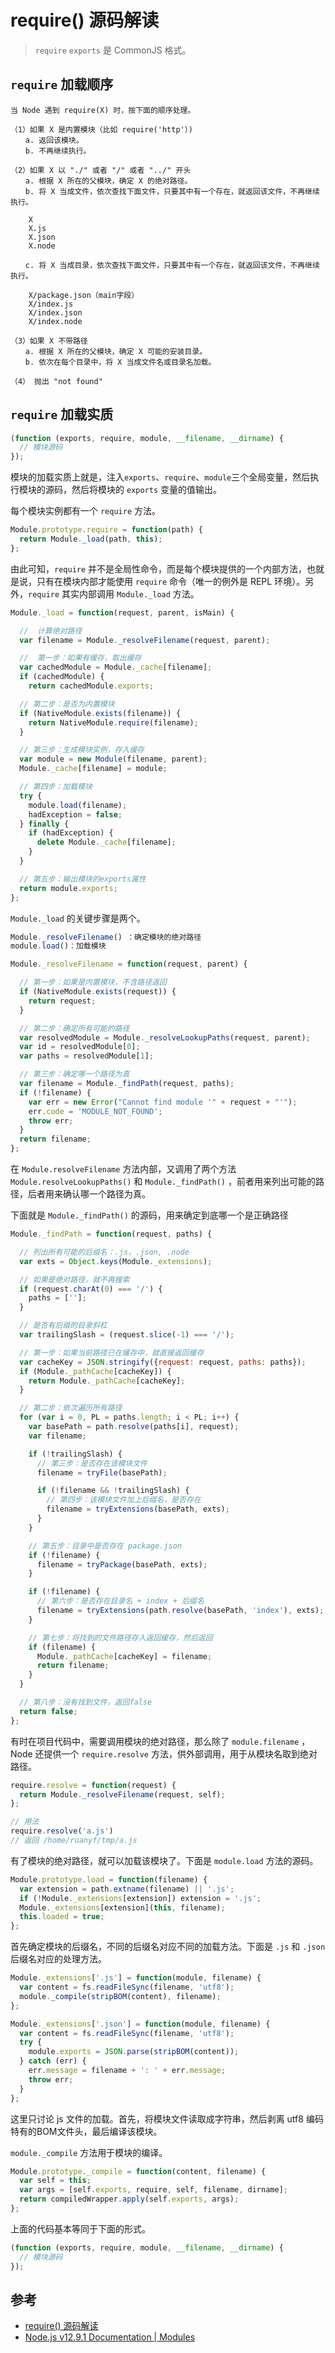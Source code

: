 # require() 源码解读

> `require` `exports` 是 CommonJS 格式。


## `require` 加载顺序
```
当 Node 遇到 require(X) 时，按下面的顺序处理。

（1）如果 X 是内置模块（比如 require('http'）) 
　　a. 返回该模块。 
　　b. 不再继续执行。

（2）如果 X 以 "./" 或者 "/" 或者 "../" 开头 
　　a. 根据 X 所在的父模块，确定 X 的绝对路径。 
　　b. 将 X 当成文件，依次查找下面文件，只要其中有一个存在，就返回该文件，不再继续执行。

    X
    X.js
    X.json
    X.node
    
　　c. 将 X 当成目录，依次查找下面文件，只要其中有一个存在，就返回该文件，不再继续执行。

    X/package.json（main字段）
    X/index.js
    X/index.json
    X/index.node
    
（3）如果 X 不带路径 
　　a. 根据 X 所在的父模块，确定 X 可能的安装目录。 
　　b. 依次在每个目录中，将 X 当成文件名或目录名加载。

（4） 抛出 "not found"
```

## `require` 加载实质
```js
(function (exports, require, module, __filename, __dirname) {
  // 模块源码
});
```

模块的加载实质上就是，注入`exports`、`require`、`module`三个全局变量，然后执行模块的源码，然后将模块的 `exports` 变量的值输出。

每个模块实例都有一个 `require` 方法。


```js
Module.prototype.require = function(path) {
  return Module._load(path, this);
};
```

由此可知，`require` 并不是全局性命令，而是每个模块提供的一个内部方法，也就是说，只有在模块内部才能使用 `require` 命令（唯一的例外是 REPL 环境）。另外，`require` 其实内部调用 `Module._load` 方法。

```js
Module._load = function(request, parent, isMain) {

  //  计算绝对路径
  var filename = Module._resolveFilename(request, parent);

  //  第一步：如果有缓存，取出缓存
  var cachedModule = Module._cache[filename];
  if (cachedModule) {
    return cachedModule.exports;

  // 第二步：是否为内置模块
  if (NativeModule.exists(filename)) {
    return NativeModule.require(filename);
  }

  // 第三步：生成模块实例，存入缓存
  var module = new Module(filename, parent);
  Module._cache[filename] = module;

  // 第四步：加载模块
  try {
    module.load(filename);
    hadException = false;
  } finally {
    if (hadException) {
      delete Module._cache[filename];
    }
  }

  // 第五步：输出模块的exports属性
  return module.exports;
};
```

`Module._load` 的关键步骤是两个。

```js
Module._resolveFilename() ：确定模块的绝对路径
module.load()：加载模块
```


```js
Module._resolveFilename = function(request, parent) {

  // 第一步：如果是内置模块，不含路径返回
  if (NativeModule.exists(request)) {
    return request;
  }

  // 第二步：确定所有可能的路径
  var resolvedModule = Module._resolveLookupPaths(request, parent);
  var id = resolvedModule[0];
  var paths = resolvedModule[1];

  // 第三步：确定哪一个路径为真
  var filename = Module._findPath(request, paths);
  if (!filename) {
    var err = new Error("Cannot find module '" + request + "'");
    err.code = 'MODULE_NOT_FOUND';
    throw err;
  }
  return filename;
};
```

在 `Module.resolveFilename` 方法内部，又调用了两个方法 `Module.resolveLookupPaths()` 和 `Module._findPath()` ，前者用来列出可能的路径，后者用来确认哪一个路径为真。

下面就是 `Module._findPath()` 的源码，用来确定到底哪一个是正确路径

```js
Module._findPath = function(request, paths) {

  // 列出所有可能的后缀名：.js，.json, .node
  var exts = Object.keys(Module._extensions);

  // 如果是绝对路径，就不再搜索
  if (request.charAt(0) === '/') {
    paths = [''];
  }

  // 是否有后缀的目录斜杠
  var trailingSlash = (request.slice(-1) === '/');

  // 第一步：如果当前路径已在缓存中，就直接返回缓存
  var cacheKey = JSON.stringify({request: request, paths: paths});
  if (Module._pathCache[cacheKey]) {
    return Module._pathCache[cacheKey];
  }

  // 第二步：依次遍历所有路径
  for (var i = 0, PL = paths.length; i < PL; i++) {
    var basePath = path.resolve(paths[i], request);
    var filename;

    if (!trailingSlash) {
      // 第三步：是否存在该模块文件
      filename = tryFile(basePath);

      if (!filename && !trailingSlash) {
        // 第四步：该模块文件加上后缀名，是否存在
        filename = tryExtensions(basePath, exts);
      }
    }

    // 第五步：目录中是否存在 package.json 
    if (!filename) {
      filename = tryPackage(basePath, exts);
    }

    if (!filename) {
      // 第六步：是否存在目录名 + index + 后缀名 
      filename = tryExtensions(path.resolve(basePath, 'index'), exts);
    }

    // 第七步：将找到的文件路径存入返回缓存，然后返回
    if (filename) {
      Module._pathCache[cacheKey] = filename;
      return filename;
    }
  }

  // 第八步：没有找到文件，返回false 
  return false;
};
```

有时在项目代码中，需要调用模块的绝对路径，那么除了 `module.filename` ，Node 还提供一个 `require.resolve` 方法，供外部调用，用于从模块名取到绝对路径。

```js
require.resolve = function(request) {
  return Module._resolveFilename(request, self);
};

// 用法
require.resolve('a.js')
// 返回 /home/ruanyf/tmp/a.js
```

有了模块的绝对路径，就可以加载该模块了。下面是 `module.load` 方法的源码。

```js
Module.prototype.load = function(filename) {
  var extension = path.extname(filename) || '.js';
  if (!Module._extensions[extension]) extension = '.js';
  Module._extensions[extension](this, filename);
  this.loaded = true;
};
```

首先确定模块的后缀名，不同的后缀名对应不同的加载方法。下面是 `.js` 和 `.json` 后缀名对应的处理方法。

```js
Module._extensions['.js'] = function(module, filename) {
  var content = fs.readFileSync(filename, 'utf8');
  module._compile(stripBOM(content), filename);
};

Module._extensions['.json'] = function(module, filename) {
  var content = fs.readFileSync(filename, 'utf8');
  try {
    module.exports = JSON.parse(stripBOM(content));
  } catch (err) {
    err.message = filename + ': ' + err.message;
    throw err;
  }
};
```

这里只讨论 js 文件的加载。首先，将模块文件读取成字符串，然后剥离 utf8 编码特有的BOM文件头，最后编译该模块。

`module._compile` 方法用于模块的编译。


```js
Module.prototype._compile = function(content, filename) {
  var self = this;
  var args = [self.exports, require, self, filename, dirname];
  return compiledWrapper.apply(self.exports, args);
};
```

上面的代码基本等同于下面的形式。

```js
(function (exports, require, module, __filename, __dirname) {
  // 模块源码
});
```

## 参考

* [require() 源码解读](http://www.ruanyifeng.com/blog/2015/05/require.html)
* [Node.js v12.9.1 Documentation | Modules](https://nodejs.org/api/modules.html#modules_all_together)